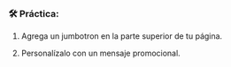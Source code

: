 
### **🛠️ Práctica:**

1.  Agrega un jumbotron en la parte superior de tu página.
    
2.  Personalízalo con un mensaje promocional.